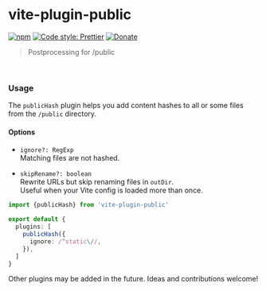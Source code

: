 # vite-plugin-public

[![npm](https://img.shields.io/npm/v/vite-plugin-public.svg)](https://www.npmjs.com/package/vite-plugin-public)
[![Code style: Prettier](https://img.shields.io/badge/code_style-prettier-ff69b4.svg)](https://github.com/prettier/prettier)
[![Donate](https://img.shields.io/badge/Donate-PayPal-green.svg)](https://paypal.me/alecdotbiz)

> Postprocessing for /public

&nbsp;

### Usage

The `publicHash` plugin helps you add content hashes to all or some files 
from the `/public` directory.

#### Options

- `ignore?: RegExp`  
  Matching files are not hashed.

- `skipRename?: boolean`  
  Rewrite URLs but skip renaming files in `outDir`.  
  Useful when your Vite config is loaded more than once.

```ts
import {publicHash} from 'vite-plugin-public'

export default {
  plugins: [
    publicHash({
      ignore: /^static\//,
    }),
  ]
}
```

Other plugins may be added in the future. Ideas and contributions welcome!
